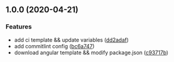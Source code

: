 ## 1.0.0 (2020-04-21)

### Features

- add ci template && update variables ([dd2adaf](https://github.com/kerwin-ly/dg-cli/commit/dd2adaf))
- add commitlint config ([bc6a747](https://github.com/kerwin-ly/dg-cli/commit/bc6a747))
- download angular template && modify package.json ([c93717b](https://github.com/kerwin-ly/dg-cli/commit/c93717b))
